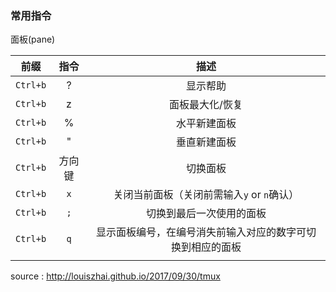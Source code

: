 ### 常用指令 

面板(pane)

|   前缀   |  指令  |                            描述                            |
| :------: | :----: | :--------------------------------------------------------: |
| `Ctrl+b` |   ?    |                          显示帮助                          |
| `Ctrl+b` |   z    |                      面板最大化/恢复                       |
| `Ctrl+b` |   %    |                        水平新建面板                        |
| `Ctrl+b` |   "    |                        垂直新建面板                        |
| `Ctrl+b` | 方向键 |                          切换面板                          |
| `Ctrl+b` |  `x`   |         关闭当前面板（关闭前需输入`y` or `n`确认）         |
| `Ctrl+b` |  `;`   |                  切换到最后一次使用的面板                  |
| `Ctrl+b` |  `q`   | 显示面板编号，在编号消失前输入对应的数字可切换到相应的面板 |
|          |        |                                                            |

source : http://louiszhai.github.io/2017/09/30/tmux